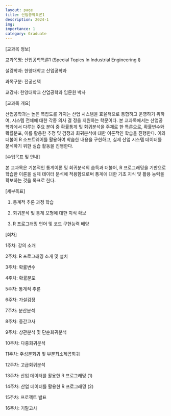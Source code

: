 ```yaml
---
layout: page
title: 산업공학특론1
description: 2024-1
img: 
importance: 1
category: Graduate
---
```


[교과목 정보]
 
교과목명: 산업공학특론1 (Special Topics In Industrial Engineering I)

설강학과: 한양대학교 산업공학과

과목구분: 전공선택

교강사: 한양대학교 산업공학과 임문원 박사



[교과목 개요]

산업공학과는 높은 복잡도를 가지는 산업 시스템을 효율적으로 통합하고 운영하기 위하여, 시스템 전체에 대한 각종 의사 결 정을 지원하는 학문이다. 
본 교과목에서는 산업공학과에서 다루는 주요 분야 중 확률통계 및 회귀분석을 주제로 한 특론으로, 확률변수와 확률분포, 이를 활용한 추정 및 검정과 회귀분석에 대한 이론적인 학습을 진행한다. 
이와 더불어 R 소프트웨어를 활용하여 학습한 내용을 구현하고, 실제 산업 시스템 데이터를 분석하기 위한 실습 활동을 진행한다.



[수업목표 및 안내]

본 교과목은 기본적인 통계이론 및 회귀분석의 습득과 더불어, R 프로그래밍을 기반으로 학습한 이론을 실제 데이터 분석에 적용함으로써 통계에 대한 기초 지식 및 활용 능력을 확보하는 것을 목표로 한다.



[세부목표]
1. 통계적 추론 과정 학습

2. 회귀분석 및 통계 모형에 대한 지식 확보

3. R 프로그래밍 언어 및 코드 구현능력 배양



[회차]

1주차: 강의 소개

2주차: R 프로그래밍 소개 및 설치

3주차: 확률변수

4주차: 확률분포

5주차: 통계적 추론

6주차: 가설검정

7주차: 분산분석

8주차: 중간고사

9주차: 상관분석 및 단순회귀분석

10주차: 다중회귀분석

11주차: 주성분회귀 및 부분최소제곱회귀

12주차: 고급회귀분석

13주차: 산업 데이터를 활용한 R 프로그래밍 (1)

14주차: 산업 데이터를 활용한 R 프로그래밍 (2)

15주차: 프로젝트 발표

16주차: 기말고사

